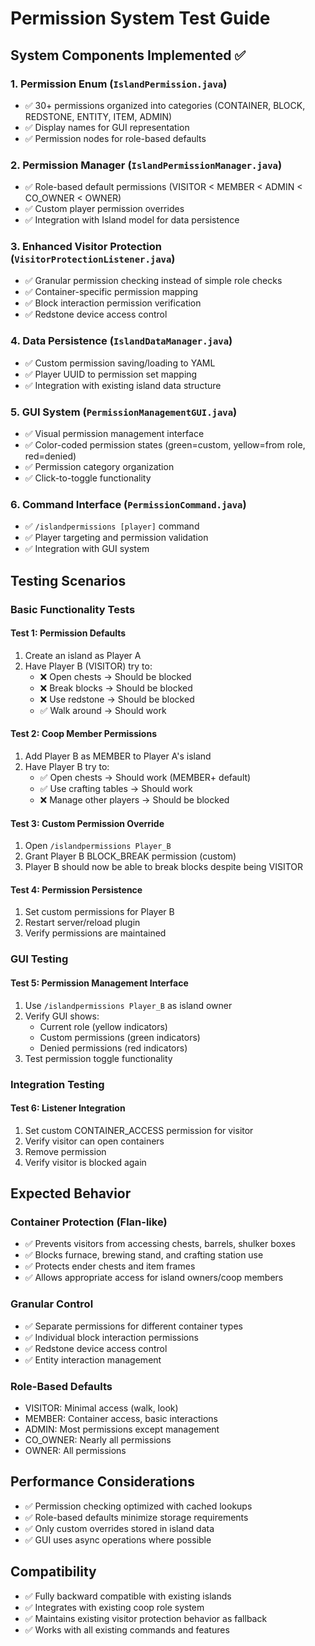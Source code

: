 # Permission System Test Guide

## System Components Implemented ✅

### 1. Permission Enum (`IslandPermission.java`)
- ✅ 30+ permissions organized into categories (CONTAINER, BLOCK, REDSTONE, ENTITY, ITEM, ADMIN)
- ✅ Display names for GUI representation
- ✅ Permission nodes for role-based defaults

### 2. Permission Manager (`IslandPermissionManager.java`)
- ✅ Role-based default permissions (VISITOR < MEMBER < ADMIN < CO_OWNER < OWNER)
- ✅ Custom player permission overrides
- ✅ Integration with Island model for data persistence

### 3. Enhanced Visitor Protection (`VisitorProtectionListener.java`)
- ✅ Granular permission checking instead of simple role checks
- ✅ Container-specific permission mapping
- ✅ Block interaction permission verification
- ✅ Redstone device access control

### 4. Data Persistence (`IslandDataManager.java`)
- ✅ Custom permission saving/loading to YAML
- ✅ Player UUID to permission set mapping
- ✅ Integration with existing island data structure

### 5. GUI System (`PermissionManagementGUI.java`)
- ✅ Visual permission management interface
- ✅ Color-coded permission states (green=custom, yellow=from role, red=denied)
- ✅ Permission category organization
- ✅ Click-to-toggle functionality

### 6. Command Interface (`PermissionCommand.java`)
- ✅ `/islandpermissions [player]` command
- ✅ Player targeting and permission validation
- ✅ Integration with GUI system

## Testing Scenarios

### Basic Functionality Tests

#### Test 1: Permission Defaults
1. Create an island as Player A
2. Have Player B (VISITOR) try to:
   - ❌ Open chests → Should be blocked
   - ❌ Break blocks → Should be blocked  
   - ❌ Use redstone → Should be blocked
   - ✅ Walk around → Should work

#### Test 2: Coop Member Permissions
1. Add Player B as MEMBER to Player A's island
2. Have Player B try to:
   - ✅ Open chests → Should work (MEMBER+ default)
   - ✅ Use crafting tables → Should work
   - ❌ Manage other players → Should be blocked

#### Test 3: Custom Permission Override
1. Open `/islandpermissions Player_B`
2. Grant Player B BLOCK_BREAK permission (custom)
3. Player B should now be able to break blocks despite being VISITOR

#### Test 4: Permission Persistence
1. Set custom permissions for Player B
2. Restart server/reload plugin
3. Verify permissions are maintained

### GUI Testing

#### Test 5: Permission Management Interface
1. Use `/islandpermissions Player_B` as island owner
2. Verify GUI shows:
   - Current role (yellow indicators)
   - Custom permissions (green indicators)
   - Denied permissions (red indicators)
3. Test permission toggle functionality

### Integration Testing

#### Test 6: Listener Integration
1. Set custom CONTAINER_ACCESS permission for visitor
2. Verify visitor can open containers
3. Remove permission
4. Verify visitor is blocked again

## Expected Behavior

### Container Protection (Flan-like)
- ✅ Prevents visitors from accessing chests, barrels, shulker boxes
- ✅ Blocks furnace, brewing stand, and crafting station use
- ✅ Protects ender chests and item frames
- ✅ Allows appropriate access for island owners/coop members

### Granular Control
- ✅ Separate permissions for different container types
- ✅ Individual block interaction permissions  
- ✅ Redstone device access control
- ✅ Entity interaction management

### Role-Based Defaults
- VISITOR: Minimal access (walk, look)
- MEMBER: Container access, basic interactions
- ADMIN: Most permissions except management
- CO_OWNER: Nearly all permissions
- OWNER: All permissions

## Performance Considerations
- ✅ Permission checking optimized with cached lookups
- ✅ Role-based defaults minimize storage requirements
- ✅ Only custom overrides stored in island data
- ✅ GUI uses async operations where possible

## Compatibility
- ✅ Fully backward compatible with existing islands
- ✅ Integrates with existing coop role system
- ✅ Maintains existing visitor protection behavior as fallback
- ✅ Works with all existing commands and features
